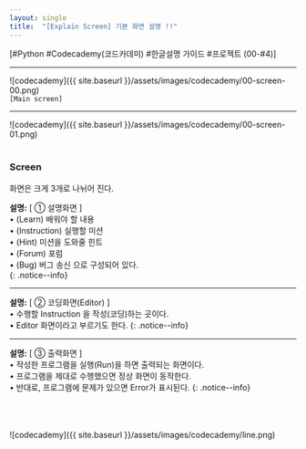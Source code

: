 ```yaml
---
layout: single
title:  "[Explain Screen] 기본 화면 설명 !!"
---
```

    


[#Python #Codecademy(코드카데미) #한글설명 가이드 #프로젝트 (00-#4)]

    
<hr/>

![codecademy]({{ site.baseurl }}/assets/images/codecademy/00-screen-00.png)    
`[Main screen]`
<br>
<hr/>


![codecademy]({{ site.baseurl }}/assets/images/codecademy/00-screen-01.png)    
<br>


<p style="page-break-before: always;"></p>


### Screen
화면은 크게 3개로 나뉘어 진다.     


**설명:** [ ① 설명화면 ]       
• (Learn) 배워야 할 내용    
• (Instruction) 실행할 미션     
• (Hint) 미션을 도와줄 힌트     
• (Forum) 포럼    
• (Bug) 버그 송신 으로 구성되어 있다.    
{: .notice--info}    

<hr>

**설명:** [ ② 코딩화면(Editor) ]       
• 수행할 Instruction 을 작성(코딩)하는 곳이다.     
• Editor 화면이라고 부르기도 한다.
{: .notice--info}    
   
<hr>

**설명:** [ ③ 출력화면 ]           
• 작성한 프로그램을 실행(Run)을 하면 출력되는 화면이다.    
• 프로그램을 제대로 수행했으면 정상 화면이 동작한다.    
• 반대로, 프로그램에 문제가 있으면 Error가 표시된다.
{: .notice--info}    

<br>
<br>
<br>
![codecademy]({{ site.baseurl }}/assets/images/codecademy/line.png)   
